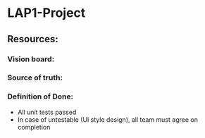 # LAP1-Project

## Resources:
### Vision board:
### Source of truth:
### Definition of Done:
* All unit tests passed
* In case of untestable (UI style design), all team must agree on completion
